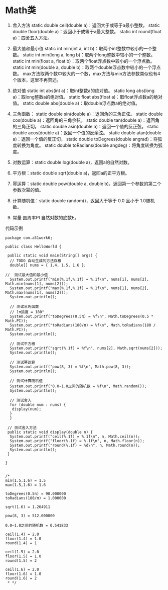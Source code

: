 # Math类
01. 舍入方法
static double ceil(double a)：返回大于或等于a最小整数。
static double floor(double a)：返回小于或等于a最大整数。
static int round(float a)：四舍五入方法。

02. 最大值和最小值
static int min(int a, int b)：取两个int整数中较小的一个整数。
static int min(long a, long b)：取两个long整数中较小的一个整数。
static int min(float a, float b)：取两个float浮点数中较小的一个浮点数。
static int min(double a, double b)：取两个double浮点数中较小的一个浮点数。
max方法取两个数中较大的一个数，max方法与min方法参数类似也有4个版本，这里不再赘述。

03. 绝对值
static int abs(int a)：取int整数a的绝对值。
static long abs(long a)：取long整数a的绝对值。
static float abs(float a)：取float浮点数a的绝对值。
static double abs(double a)：取double浮点数a的绝对值。

04. 三角函数：
static double sin(double a)：返回角的三角正弦。
static double cos(double a)：返回角的三角余弦。
static double tan(double a)：返回角的三角正切。
static double asin(double a)：返回一个值的反正弦。
static double acos(double a)：返回一个值的反余弦。
static double atan(double a)：返回一个值的反正切。
static double toDegrees(double angrad)：将弧度转换为角度。
static double toRadians(double angdeg)：将角度转换为弧度。


05. 对数运算：static double log(double a)，返回a的自然对数。


06. 平方根：static double sqrt(double a)，返回a的正平方根。


07. 幂运算：static double pow(double a, double b)，返回第一个参数的第二个参数次幂的值。


08. 计算随机值：static double random()，返回大于等于 0.0 且小于 1.0随机数。


09. 常量
圆周率PI
自然对数的底数E。

代码示例
``` 
package com.a51work6;

public class HelloWorld {

 public static void main(String[] args) {
  // TODO 自动生成的方法存根
  double[] nums = { 1.4, 1.5, 1.6 };

//  测试最大值和最小值
  System.out.printf("min(%.1f,%.1f) = %.1f\n", nums[1], nums[2], Math.min(nums[1], nums[2]));
  System.out.printf("max(%.1f,%.1f) = %.1f\n", nums[1], nums[2], Math.max(nums[1], nums[2]));
  System.out.println();

  // 测试三角函数
  // 1π弧度 = 180°
  System.out.printf("toDegrees(0.5π) = %f\n", Math.toDegrees(0.5 * Math.PI));
  System.out.printf("toRadians(180/π) = %f\n", Math.toRadians(180 / Math.PI));
  System.out.println();

  // 测试平方根
  System.out.printf("sqrt(%.1f) = %f\n", nums[2], Math.sqrt(nums[2]));
  System.out.println();

  // 测试幂运算
  System.out.printf("pow(8, 3) = %f\n", Math.pow(8, 3));
  System.out.println();

  // 测试计算随机值
  System.out.printf("0.0~1.0之间的随机数 = %f\n", Math.random());
  System.out.println();

  // 测试舍入
  for (double num : nums) {
   display(num);
  }
  }

 // 测试舍入方法
 public static void display(double n) {
  System.out.printf("ceil(%.1f) = %.1f\n", n, Math.ceil(n));
  System.out.printf("floor(%.1f) = %.1f\n", n, Math.floor(n));
  System.out.printf("round(%.1f) = %d\n", n, Math.round(n));
  System.out.println();
 }

}


/*
min(1.5,1.6) = 1.5
max(1.5,1.6) = 1.6

toDegrees(0.5π) = 90.000000
toRadians(180/π) = 1.000000

sqrt(1.6) = 1.264911

pow(8, 3) = 512.000000

0.0~1.0之间的随机数 = 0.541833

ceil(1.4) = 2.0
floor(1.4) = 1.0
round(1.4) = 1

ceil(1.5) = 2.0
floor(1.5) = 1.0
round(1.5) = 2

ceil(1.6) = 2.0
floor(1.6) = 1.0
round(1.6) = 2
 * */

```